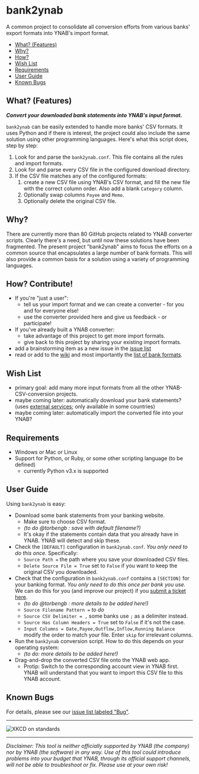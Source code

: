 # bank2ynab
A common project to consolidate all conversion efforts from various banks' export formats into YNAB's import format.

- [What? (Features)](#what)
- [Why?](#why)
- [How?](#how)
- [Wish List](#wishlist)
- [Requirements](#requirements)
- [User Guide](#userguide)
- [Known Bugs](#knownbugs)

## <a name="what"></a>What? (Features)

***Convert your downloaded bank statements into YNAB's input format.*** 

`bank2ynab` can be easily extended to handle more banks' CSV formats. It uses Python and if there is interest, the project could also include the same solution using other programming languages. Here's what this script does, step by step:

1. Look for and parse the `bank2ynab.conf`. This file contains all the rules and import formats.
1. Look for and parse every CSV file in the configured download directory.
1. If the CSV file matches any of the configured formats: 
   1. create a new CSV file using YNAB's CSV format, and fill the new file with the correct column order. Also add a blank `Category` column.
   1. Optionally swap columns `Payee` and `Memo`.
   1. Optionally delete the original CSV file.

## <a name="why"></a>Why?

There are currently more than 80 GitHub projects related to YNAB converter scripts. Clearly there's a need, but until now these solutions have been fragmented. The present project "bank2ynab" aims to focus the efforts on a common source that encapsulates a large number of bank formats. This will also provide a common basis for a solution using a variety of programming languages.

## <a name="how"></a>How? Contribute!

- If you're "just a user":
  - tell us your import format and we can create a converter - for you and for everyone else!
  - use the converter provided here and give us feedback - or participate!
- If you've already built a YNAB converter:
  - take advantage of this project to get more import formats.
  - give back to this project by sharing your existing import formats.
- add a brainstorming item as a new issue in the [issue list](https://github.com/torbengb/bank2ynab/issues)
- read or add to the [wiki](https://github.com/torbengb/bank2ynab/wiki) and most importantly the [list of bank formats](https://github.com/torbengb/bank2ynab/wiki/ImportFormats).

## <a name="wishlist"></a>Wish List

- primary goal: add many more input formats from all the other YNAB-CSV-conversion projects.
- maybe coming later: automatically download your bank statements? (uses [external services](https://teller.io/); only available in some countries)
- maybe coming later: automatically import the converted file into your YNAB?

## <a name="requirements"></a>Requirements

- Windows or Mac or Linux
- Support for Python, or Ruby, or some other scripting language (to be defined)
  - currently Python v3.x is supported

## <a name="userguide"></a>User Guide

Using `bank2ynab` is easy:

- Download some bank statements from your banking website.
  - Make sure to choose CSV format.
  - *(to do @torbengb : save with default filename?)*
  - It's okay if the statements contain data that you already have in YNAB. YNAB will detect and skip these.
- Check the `[DEFAULT]` configuration in `bank2ynab.conf`. *You only need to do this once.* Specifically:
  - `Source Path =` the path where you save your downloaded CSV files.
  - `Delete Source File = True` set to `False` if you want to keep the original CSV you downloaded.
- Check that the configuration in `bank2ynab.conf` contains a `[SECTION]` for your banking format. *You only need to do this once per bank you use.* We can do this for you (and improve our project) if you [submit a ticket here](https://github.com/torbengb/bank2ynab/issues/new).
  - *(to do @torbengb : more details to be added here!)*
  - `Source Filename Pattern =` *to do*
  - `Source CSV Delimiter = ,` some banks use `;` as a delimiter instead.
  - `Source Has Column Headers = True` set to `False` if it's not the case.
  - `Input Columns = Date,Payee,Outflow,Inflow,Running Balance` modify the order to match your file. Enter `skip` for irrelevant columns.
- Run the `bank2ynab` conversion script. How to do this depends on your operating system:
  - *(to do: more details to be added here!)*
- Drag-and-drop the converted CSV file onto the YNAB web app. 
  - Protip: Switch to the corresponding account view in YNAB first. YNAB will understand that you want to import this CSV file to this YNAB account.

## <a name="knownbugs"></a>Known Bugs

For details, please see our [issue list labeled "Bug"](https://github.com/torbengb/bank2ynab/issues?q=is%3Aissue+is%3Aopen+label%3Abug).

----

![XKCD on standards](https://imgs.xkcd.com/comics/standards.png)

----

*Disclaimer: This tool is neither officially supported by YNAB (the company) nor by YNAB (the software) in any way. Use of this tool could introduce problems into your budget that YNAB, through its official support channels, will not be able to troubleshoot or fix. Please use at your own risk!*
